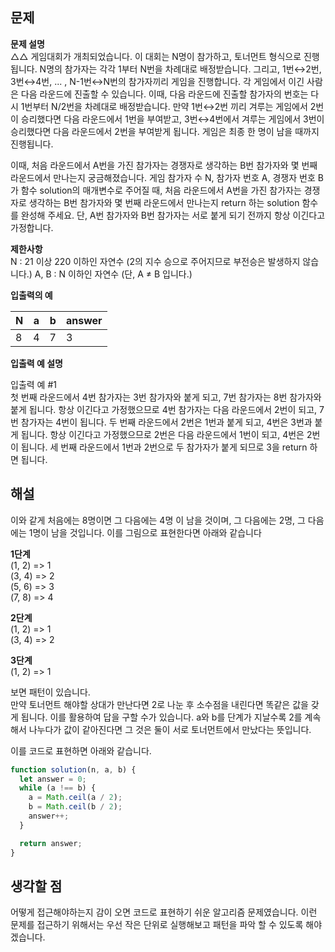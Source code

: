## 문제

**문제 설명** <br>
△△ 게임대회가 개최되었습니다. 이 대회는 N명이 참가하고, 토너먼트 형식으로 진행됩니다. N명의 참가자는 각각 1부터 N번을 차례대로 배정받습니다. 그리고, 1번↔2번, 3번↔4번, ... , N-1번↔N번의 참가자끼리 게임을 진행합니다. 각 게임에서 이긴 사람은 다음 라운드에 진출할 수 있습니다. 이때, 다음 라운드에 진출할 참가자의 번호는 다시 1번부터 N/2번을 차례대로 배정받습니다. 만약 1번↔2번 끼리 겨루는 게임에서 2번이 승리했다면 다음 라운드에서 1번을 부여받고, 3번↔4번에서 겨루는 게임에서 3번이 승리했다면 다음 라운드에서 2번을 부여받게 됩니다. 게임은 최종 한 명이 남을 때까지 진행됩니다.

이때, 처음 라운드에서 A번을 가진 참가자는 경쟁자로 생각하는 B번 참가자와 몇 번째 라운드에서 만나는지 궁금해졌습니다. 게임 참가자 수 N, 참가자 번호 A, 경쟁자 번호 B가 함수 solution의 매개변수로 주어질 때, 처음 라운드에서 A번을 가진 참가자는 경쟁자로 생각하는 B번 참가자와 몇 번째 라운드에서 만나는지 return 하는 solution 함수를 완성해 주세요. 단, A번 참가자와 B번 참가자는 서로 붙게 되기 전까지 항상 이긴다고 가정합니다.

**제한사항** <br>
N : 21 이상 220 이하인 자연수 (2의 지수 승으로 주어지므로 부전승은 발생하지 않습니다.)
A, B : N 이하인 자연수 (단, A ≠ B 입니다.)

**입출력의 예**

| N   | a   | b   | answer |
| --- | --- | --- | ------ |
| 8   | 4   | 7   | 3      |

**입출력 예 설명**

입출력 예 #1 <br>
첫 번째 라운드에서 4번 참가자는 3번 참가자와 붙게 되고, 7번 참가자는 8번 참가자와 붙게 됩니다. 항상 이긴다고 가정했으므로 4번 참가자는 다음 라운드에서 2번이 되고, 7번 참가자는 4번이 됩니다. 두 번째 라운드에서 2번은 1번과 붙게 되고, 4번은 3번과 붙게 됩니다. 항상 이긴다고 가정했으므로 2번은 다음 라운드에서 1번이 되고, 4번은 2번이 됩니다. 세 번째 라운드에서 1번과 2번으로 두 참가자가 붙게 되므로 3을 return 하면 됩니다.

## 해설

이와 같게 처음에는 8명이면 그 다음에는 4명 이 남을 것이며, 그 다음에는 2명, 그 다음에는 1명이 남을 것입니다. 이를 그림으로 표현한다면 아래와 같습니다

**1단계** <br>
(1, 2) => 1 <br>
(3, 4) => 2 <br>
(5, 6) => 3 <br>
(7, 8) => 4 <br>

**2단계** <br>
(1, 2) => 1 <br>
(3, 4) => 2 <br>

**3단계** <br>
(1, 2) => 1

보면 패턴이 있습니다.<br>
만약 토너먼트 해야할 상대가 만난다면 2로 나눈 후 소수점을 내린다면 똑같은 값을 갖게 됩니다. 이를 활용하여 답을 구할 수가 있습니다. a와 b를 단계가 지날수록 2를 계속해서 나누다가 값이 같아진다면 그 것은 둘이 서로 토너먼트에서 만났다는 뜻입니다.

이를 코드로 표현하면 아래와 같습니다.

```javascript
function solution(n, a, b) {
  let answer = 0;
  while (a !== b) {
    a = Math.ceil(a / 2);
    b = Math.ceil(b / 2);
    answer++;
  }

  return answer;
}
```

## 생각할 점

어떻게 접근해야하는지 감이 오면 코드로 표현하기 쉬운 알고리즘 문제였습니다. 이런 문제를 접근하기 위해서는 우선 작은 단위로 실행해보고 패턴을 파악 할 수 있도록 해야겠습니다.
